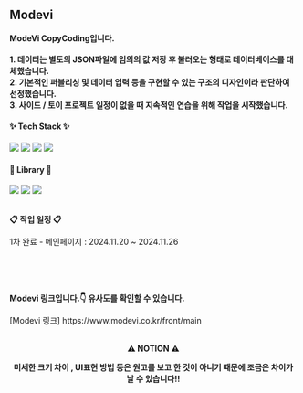 <h2>Modevi</h3>

<p>
  <b>
    ModeVi CopyCoding입니다.
    <br/>
    <br/>1. 데이터는 별도의 JSON파일에 임의의 값 저장 후 불러오는 형태로 데이터베이스를 대체했습니다.
    <br/>2. 기본적인 퍼블리싱 및 데이터 입력 등을 구현할 수 있는 구조의 디자인이라 판단하여 선정했습니다.
    <br/>3. 사이드 / 토이 프로젝트 일정이 없을 때 지속적인 연습을 위해 작업을 시작했습니다.
  </b>
</p>


<h4>✨ Tech Stack ✨</h4>
<div>
  <img src="https://img.shields.io/badge/HTML-E34F26?style=for-the-badge&logo=HTML5&logoColor=white"/>
  <img src="https://img.shields.io/badge/CSS-1572B6?style=for-the-badge&logo=CSS3&logoColor=white"/>
  <img src="https://img.shields.io/badge/JavaScript-F7DF1E?style=for-the-badge&logo=javascript&logoColor=white"/>
  <img src="https://img.shields.io/badge/VSCode-2C2C32.svg?style=for-the-badge&logo=visual-studio-code&logoColor=22ABF3" />
</div>
<h4>📕 Library 📕</h4>
<div>
  <img src="https://img.shields.io/badge/JQuery-0769AD?style=for-the-badge&logo=jquery&logoColor=white"/>
  <img src="https://img.shields.io/badge/Swiper-6332F6?style=for-the-badge&logo=swiper&logoColor=white"/>
  <img src="https://img.shields.io/badge/AOS-1572B6?style=for-the-badge&logo=aos&logoColor=white"/>
</div>
<br/>

<p><b>📋 작업 일정 📋</b></p>
<p>1차 완료 - 메인페이지 : 2024.11.20 ~ 2024.11.26</p>

<br/>
<br/>
<br/>

<p><b>Modevi 링크입니다.👇 유사도를 확인할 수 있습니다.</b></p>
[Modevi 링크] https://www.modevi.co.kr/front/main

<br/>
<br/>

<p align='center'><b>⚠️ NOTION ⚠️</b></p>
<p align='center'><b>미세한 크기 차이 , UI표현 방법 등은 원고를 보고 한 것이 아니기 때문에 조금은 차이가 날 수 있습니다!!</b></p>
